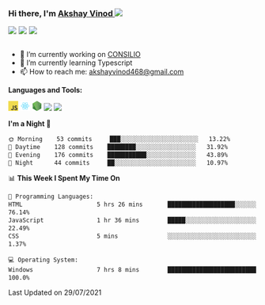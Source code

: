 ### Hi there, I'm [Akshay Vinod ](https://akshayvinod.live)<img src="https://media.giphy.com/media/hvRJCLFzcasrR4ia7z/giphy.gif" width="25px"></a>
<a href="https://www.linkedin.com/in/akshay-vinod/">
  <img align="left"  width="21px" src="https://img.icons8.com/fluent/48/000000/linkedin.png"/>
</a>
<a href="https://twitter.com/_akshay_vinod">
  <img align="left"  width="21px" src="https://img.icons8.com/fluent/48/000000/twitter.png"/>
</a>
<a href="https://discord.gg/bQYHPV93MD">
  <img align="left" width="21px" src="https://img.icons8.com/fluent/48/000000/discord-new-logo.png" />
</a>

<br />
<br />

- 🔭 I’m currently working on [CONSILIO](https://akshay-vinod.github.io/CONSILIO/)<!-- <img align="center" width="20" src="https://i.ibb.co/Wxsn61G/logo.png" /> -->
- 🌱 I’m currently learning Typescript
- 📫 How to reach me: akshayvinod468@gmail.com


**Languages and Tools:**  

<code><img height="20" src="https://raw.githubusercontent.com/github/explore/80688e429a7d4ef2fca1e82350fe8e3517d3494d/topics/javascript/javascript.png"></code>
<code><img height="20" src="https://raw.githubusercontent.com/github/explore/80688e429a7d4ef2fca1e82350fe8e3517d3494d/topics/react/react.png"></code>
<code><img height="20" src="https://raw.githubusercontent.com/github/explore/80688e429a7d4ef2fca1e82350fe8e3517d3494d/topics/nodejs/nodejs.png"></code>
<code><img height="20" src="https://img.icons8.com/color/48/000000/figma.png"/></code>
<code><img height="20" src="https://img.icons8.com/color/50/000000/python.png"/></code>

<!--START_SECTION:waka-->
**I'm a Night 🦉** 

```text
🌞 Morning    53 commits     ███░░░░░░░░░░░░░░░░░░░░░░   13.22% 
🌆 Daytime    128 commits    ████████░░░░░░░░░░░░░░░░░   31.92% 
🌃 Evening    176 commits    ███████████░░░░░░░░░░░░░░   43.89% 
🌙 Night      44 commits     ██░░░░░░░░░░░░░░░░░░░░░░░   10.97%

```


📊 **This Week I Spent My Time On** 

```text
💬 Programming Languages: 
HTML                     5 hrs 26 mins       ███████████████████░░░░░░   76.14% 
JavaScript               1 hr 36 mins        █████░░░░░░░░░░░░░░░░░░░░   22.49% 
CSS                      5 mins              ░░░░░░░░░░░░░░░░░░░░░░░░░   1.37%

💻 Operating System: 
Windows                  7 hrs 8 mins        █████████████████████████   100.0%

```


 Last Updated on 29/07/2021
<!--END_SECTION:waka-->
